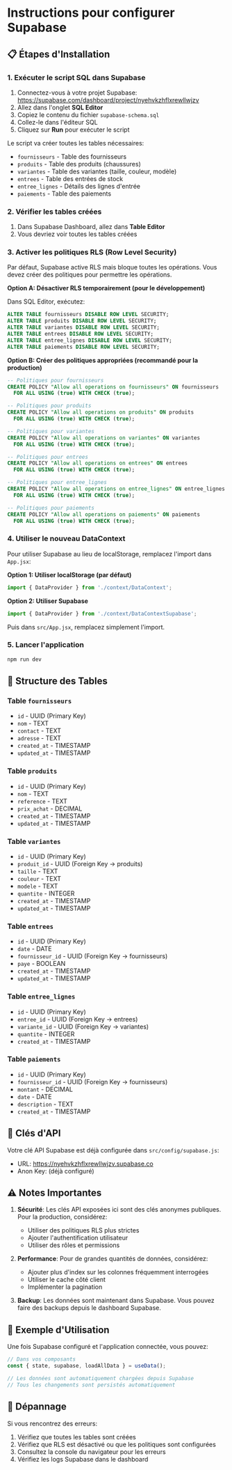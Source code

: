 # Instructions pour configurer Supabase

## 📋 Étapes d'Installation

### 1. Exécuter le script SQL dans Supabase

1. Connectez-vous à votre projet Supabase: https://supabase.com/dashboard/project/nyehvkzhflxrewllwjzv
2. Allez dans l'onglet **SQL Editor**
3. Copiez le contenu du fichier `supabase-schema.sql`
4. Collez-le dans l'éditeur SQL
5. Cliquez sur **Run** pour exécuter le script

Le script va créer toutes les tables nécessaires:
- `fournisseurs` - Table des fournisseurs
- `produits` - Table des produits (chaussures)
- `variantes` - Table des variantes (taille, couleur, modèle)
- `entrees` - Table des entrées de stock
- `entree_lignes` - Détails des lignes d'entrée
- `paiements` - Table des paiements

### 2. Vérifier les tables créées

1. Dans Supabase Dashboard, allez dans **Table Editor**
2. Vous devriez voir toutes les tables créées

### 3. Activer les politiques RLS (Row Level Security)

Par défaut, Supabase active RLS mais bloque toutes les opérations. Vous devez créer des politiques pour permettre les opérations.

**Option A: Désactiver RLS temporairement (pour le développement)**

Dans SQL Editor, exécutez:
```sql
ALTER TABLE fournisseurs DISABLE ROW LEVEL SECURITY;
ALTER TABLE produits DISABLE ROW LEVEL SECURITY;
ALTER TABLE variantes DISABLE ROW LEVEL SECURITY;
ALTER TABLE entrees DISABLE ROW LEVEL SECURITY;
ALTER TABLE entree_lignes DISABLE ROW LEVEL SECURITY;
ALTER TABLE paiements DISABLE ROW LEVEL SECURITY;
```

**Option B: Créer des politiques appropriées (recommandé pour la production)**

```sql
-- Politiques pour fournisseurs
CREATE POLICY "Allow all operations on fournisseurs" ON fournisseurs
  FOR ALL USING (true) WITH CHECK (true);

-- Politiques pour produits
CREATE POLICY "Allow all operations on produits" ON produits
  FOR ALL USING (true) WITH CHECK (true);

-- Politiques pour variantes
CREATE POLICY "Allow all operations on variantes" ON variantes
  FOR ALL USING (true) WITH CHECK (true);

-- Politiques pour entrees
CREATE POLICY "Allow all operations on entrees" ON entrees
  FOR ALL USING (true) WITH CHECK (true);

-- Politiques pour entree_lignes
CREATE POLICY "Allow all operations on entree_lignes" ON entree_lignes
  FOR ALL USING (true) WITH CHECK (true);

-- Politiques pour paiements
CREATE POLICY "Allow all operations on paiements" ON paiements
  FOR ALL USING (true) WITH CHECK (true);
```

### 4. Utiliser le nouveau DataContext

Pour utiliser Supabase au lieu de localStorage, remplacez l'import dans `App.jsx`:

**Option 1: Utiliser localStorage (par défaut)**
```jsx
import { DataProvider } from './context/DataContext';
```

**Option 2: Utiliser Supabase**
```jsx
import { DataProvider } from './context/DataContextSupabase';
```

Puis dans `src/App.jsx`, remplacez simplement l'import.

### 5. Lancer l'application

```bash
npm run dev
```

## 🔧 Structure des Tables

### Table `fournisseurs`
- `id` - UUID (Primary Key)
- `nom` - TEXT
- `contact` - TEXT
- `adresse` - TEXT
- `created_at` - TIMESTAMP
- `updated_at` - TIMESTAMP

### Table `produits`
- `id` - UUID (Primary Key)
- `nom` - TEXT
- `reference` - TEXT
- `prix_achat` - DECIMAL
- `created_at` - TIMESTAMP
- `updated_at` - TIMESTAMP

### Table `variantes`
- `id` - UUID (Primary Key)
- `produit_id` - UUID (Foreign Key -> produits)
- `taille` - TEXT
- `couleur` - TEXT
- `modele` - TEXT
- `quantite` - INTEGER
- `created_at` - TIMESTAMP
- `updated_at` - TIMESTAMP

### Table `entrees`
- `id` - UUID (Primary Key)
- `date` - DATE
- `fournisseur_id` - UUID (Foreign Key -> fournisseurs)
- `paye` - BOOLEAN
- `created_at` - TIMESTAMP
- `updated_at` - TIMESTAMP

### Table `entree_lignes`
- `id` - UUID (Primary Key)
- `entree_id` - UUID (Foreign Key -> entrees)
- `variante_id` - UUID (Foreign Key -> variantes)
- `quantite` - INTEGER
- `created_at` - TIMESTAMP

### Table `paiements`
- `id` - UUID (Primary Key)
- `fournisseur_id` - UUID (Foreign Key -> fournisseurs)
- `montant` - DECIMAL
- `date` - DATE
- `description` - TEXT
- `created_at` - TIMESTAMP

## 🔑 Clés d'API

Votre clé API Supabase est déjà configurée dans `src/config/supabase.js`:
- URL: https://nyehvkzhflxrewllwjzv.supabase.co
- Anon Key: (déjà configuré)

## ⚠️ Notes Importantes

1. **Sécurité**: Les clés API exposées ici sont des clés anonymes publiques. Pour la production, considérez:
   - Utiliser des politiques RLS plus strictes
   - Ajouter l'authentification utilisateur
   - Utiliser des rôles et permissions

2. **Performance**: Pour de grandes quantités de données, considérez:
   - Ajouter plus d'index sur les colonnes fréquemment interrogées
   - Utiliser le cache côté client
   - Implémenter la pagination

3. **Backup**: Les données sont maintenant dans Supabase. Vous pouvez faire des backups depuis le dashboard Supabase.

## 📝 Exemple d'Utilisation

Une fois Supabase configuré et l'application connectée, vous pouvez:

```javascript
// Dans vos composants
const { state, supabase, loadAllData } = useData();

// Les données sont automatiquement chargées depuis Supabase
// Tous les changements sont persistés automatiquement
```

## 🐛 Dépannage

Si vous rencontrez des erreurs:
1. Vérifiez que toutes les tables sont créées
2. Vérifiez que RLS est désactivé ou que les politiques sont configurées
3. Consultez la console du navigateur pour les erreurs
4. Vérifiez les logs Supabase dans le dashboard

